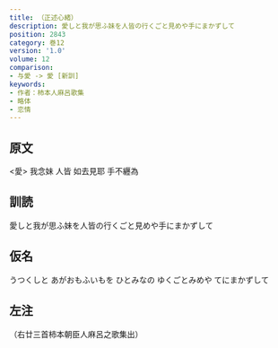 ```yaml
---
title: （正述心緒）
description: 愛しと我が思ふ妹を人皆の行くごと見めや手にまかずして
position: 2843
category: 巻12
version: '1.0'
volume: 12
comparison:
- 与愛 -> 愛 [新訓]
keywords:
- 作者：柿本人麻呂歌集
- 略体
- 恋情
---
```


## 原文

<愛> 我念妹 人皆 如去見耶 手不纒為

## 訓読

愛しと我が思ふ妹を人皆の行くごと見めや手にまかずして

## 仮名

うつくしと あがおもふいもを ひとみなの ゆくごとみめや てにまかずして

## 左注

（右廿三首柿本朝臣人麻呂之歌集出）
